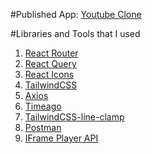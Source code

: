 #Published App: [Youtube Clone](https://snazzy-druid-702e89.netlify.app/)

#Libraries and Tools that I used

1. [React Router](https://reactrouter.com/en/main)
2. [React Query](https://tanstack.com/query/v4)
3. [React Icons](https://react-icons.github.io/react-icons/)
4. [TailwindCSS](https://tailwindcss.com/docs/installation)
5. [Axios](https://github.com/axios/axios)
6. [Timeago](https://github.com/hustcc/timeago.js/)
7. [TailwindCSS-line-clamp](https://github.com/tailwindlabs/tailwindcss-line-clamp)
8. [Postman](https://www.postman.com/)
9. [IFrame Player API](https://developers.google.com/youtube/iframe_api_reference)
